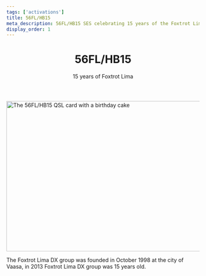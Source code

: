 ```yaml
---
tags: ['activations']
title: 56FL/HB15
meta_description: 56FL/HB15 SES celebrating 15 years of the Foxtrot Lima DX group in 2013
display_order: 1
---
```


<header>
<h1>56FL/HB15</h1>
<p>15 years of Foxtrot Lima</p>
</header>

<p><img src="/56fl-hb15/images/FF-56FL_HB15-WEB.jpg" width="600" height="392" alt="The 56FL/HB15 QSL card with a birthday cake"></p>

The Foxtrot Lima DX group was founded in October 1998 at the city of Vaasa, in 2013 Foxtrot Lima DX group was 15 years old.
